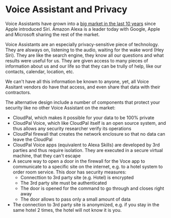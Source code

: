 # Voice Assistant and Privacy

Voice Assistants have grown into a [big market in the last 10 years](https://www.t4.ai/industry/voice-assistant-market-share) since Apple introduced Siri. Amazon Alexa is a leader today with Google, Apple and Microsoft sharing the rest of the market. 

Voice Assistants are an especially privacy-sensitive piece of technology. They are alsways on, listening to the audio, 
waiting for the wake word (Hey Siri). They are like the search engine, they know all our questions and what results were useful for us.
They are given access to many pieces of information about us and our life so that they can be trully of help, like our contacts, 
calendar, location, etc. 

We can't have all this information be known to anyone, yet, all Voice Assitant vendors do have that access, 
and even share that data with their contractors.

The alternative design include a number of components that protect your security like no other Voice Assistant on the market:

- CloudPal, which makes it possible for your data to be 100% private 
- CloudPal Voice, which like CloudPal itself is an open source system, and thus allows any security researcher verify its operations
- CloudPal firewall that creates the network enclosure so that no data can leave the CloudPal
- CloudPal Voice apps (equivalent to Alexa Skills) are developed by 3rd parties and thus require isolation. They are executed in a secure virtual machine, that they can't escape
- A secure way to open a door in the firewall for the Voce app to communicate to a specific site on the internet, e.g. to a hotel system to order room service. This door has security measures:
    - Connecttion to 3rd party site (e.g. Hotel) is encrypted
    - The 3rd party site must be authenticated
    - The door is opened for the command to go through and closes right away
    - The door allows to pass only a small amount of data
- The connection to 3rd party site is anonymized, e.g. if you stay in the same hotel 2 times, the hotel will not know it is you.

